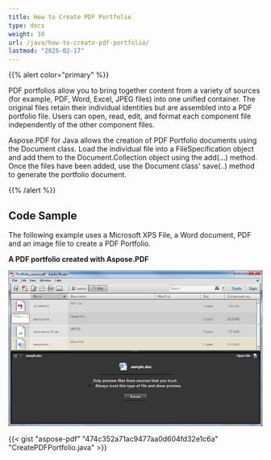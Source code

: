 ```yaml
---
title: How to Create PDF Portfolio
type: docs
weight: 10
url: /java/how-to-create-pdf-portfolio/
lastmod: "2025-02-17"
---
```


{{% alert color="primary" %}}

PDF portfolios allow you to bring together content from a variety of sources (for example, PDF, Word, Excel, JPEG files) into one unified container. The original files retain their individual identities but are assembled into a PDF portfolio file. Users can open, read, edit, and format each component file independently of the other component files.

Aspose.PDF for Java allows the creation of PDF Portfolio documents using the Document class. Load the individual file into a FileSpecification object and add them to the Document.Collection object using the add(...) method. Once the files have been added, use the Document class' save(..) method to generate the portfolio document.

{{% /alert %}}

## Code Sample

The following example uses a Microsoft XPS File, a Word document, PDF and an image file to create a PDF Portfolio.

**A PDF portfolio created with Aspose.PDF**

![todo:image_alt_text](how-to-create-pdf-portfolio_1.png)


{{< gist "aspose-pdf" "474c352a71ac9477aa0d604fd32e1c6a" "CreatePDFPortfolio.java" >}}
